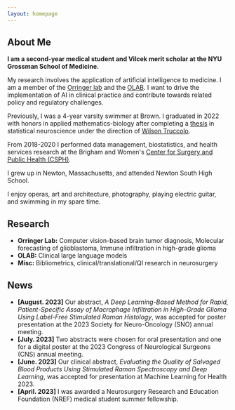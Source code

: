 ```yaml
---
layout: homepage
---
```


## About Me

**I am a second-year medical student and Vilcek merit scholar at the NYU Grossman School of Medicine.**

My research involves the application of artificial intelligence to medicine. I am a member of the [Orringer lab](https://twitter.com/danorringermd) and the [OLAB](https://www.nyuolab.org/). I want to drive the implementation of AI in clinical practice and contribute towards related policy and regulatory challenges.

Previously, I was a 4-year varsity swimmer at Brown. I graduated in 2022 with honors in applied mathematics-biology after completing a [thesis](./assets/alber_thesis_final.pdf) in statistical neuroscience under the direction of [Wilson Truccolo](https://www.truccololab.com/).

From 2018-2020 I performed data management, biostatistics, and health services research at the Brigham and Women's [Center for Surgery and Public Health (CSPH)](https://csph.brighamandwomens.org/).

I grew up in Newton, Massachusetts, and attended Newton South High School.

I enjoy operas, art and architecture, photography, playing electric guitar, and swimming in my spare time.

## Research

- **Orringer Lab:** Computer vision-based brain tumor diagnosis, Molecular forecasting of glioblastoma, Immune infiltration in high-grade glioma
- **OLAB:** Clinical large language models
- **Misc:** Bibliometrics, clinical/translational/QI research in neurosurgery

## News

- **[August. 2023]** Our abstract, _A Deep Learning-Based Method for Rapid, Patient-Specific Assay of Macrophage Infiltration in High-Grade Glioma Using Label-Free Stimulated Raman Histology_, was accepted for poster presentation at the 2023 Society for Neuro-Oncology (SNO) annual meeting.
- **[July. 2023]** Two abstracts were chosen for oral presentation and one for a digital poster at the 2023 Congress of Neurological Surgeons (CNS) annual meeting.
- **[June. 2023]** Our clinical abstract, _Evaluating the Quality of Salvaged Blood Products Using Stimulated Raman Spectroscopy and Deep Learning_, was accepted for presentation at Machine Learning for Health 2023.
- **[April. 2023]** I was awarded a Neurosurgery Research and Education Foundation (NREF) medical student summer fellowship.

<!-- {% include_relative _includes/publications.md %}

{% include_relative _includes/services.md %} -->
